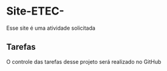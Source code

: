 # Site-ETEC-
Esse site é uma atividade solicitada

## Tarefas

O controle das tarefas desse projeto será realizado no GitHub 
